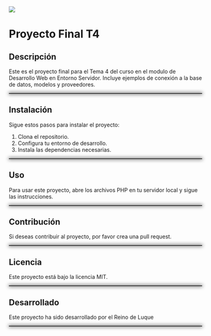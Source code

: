 
<img src="https://www.google.com/url?sa=i&url=https%3A%2F%2Fwww.reddit.com%2Fr%2FDungeonsAndDragons%2Fcomments%2Fgcpu8n%2Fneon_dungeons_and_dragons_wallpaper_3840_x_2160%2F&psig=AOvVaw3hsoun3r5ZI_v2kDZVEsZY&ust=1705685673127000&source=images&cd=vfe&opi=89978449&ved=0CBIQjRxqFwoTCOCR8La854MDFQAAAAAdAAAAABAD">

# Proyecto Final T4

## Descripción
Este es el proyecto final para el Tema 4 del curso en el modulo de Desarrollo Web en Entorno Servidor. Incluye ejemplos de conexión a la base de datos, modelos y proveedores.

<hr style="height: 2px; background-color: #333; box-shadow: 0 0 10px 1px #333;">

## Instalación
Sigue estos pasos para instalar el proyecto:
1. Clona el repositorio.
2. Configura tu entorno de desarrollo.
3. Instala las dependencias necesarias.

<hr style="height: 2px; background-color: #333; box-shadow: 0 0 10px 1px #333;">

## Uso
Para usar este proyecto, abre los archivos PHP en tu servidor local y sigue las instrucciones.

<hr style="height: 2px; background-color: #333; box-shadow: 0 0 10px 1px #333;">

## Contribución
Si deseas contribuir al proyecto, por favor crea una pull request.

<hr style="height: 2px; background-color: #333; box-shadow: 0 0 10px 1px #333;">

## Licencia
Este proyecto está bajo la licencia MIT.

<hr style="height: 2px; background-color: #333; box-shadow: 0 0 10px 1px #333;">

## Desarrollado 
Este proyecto ha sido desarrollado por el Reino de Luque

<hr style="height: 2px; background-color: #333; box-shadow: 0 0 10px 1px #333;">
